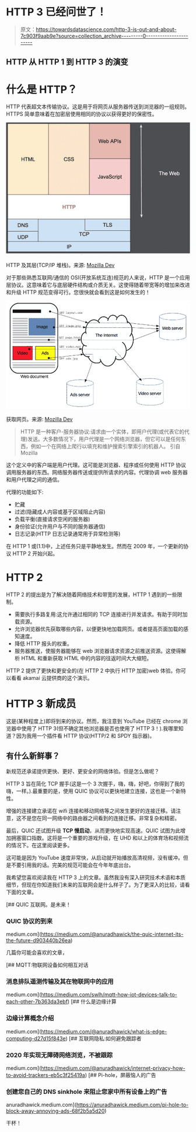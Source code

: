 # HTTP 3 已经问世了！

> 原文：<https://towardsdatascience.com/http-3-is-out-and-about-7c903f9aab9e?source=collection_archive---------0----------------------->

## HTTP 从 HTTP 1 到 HTTP 3 的演变

# 什么是 HTTP？

HTTP 代表超文本传输协议。这是用于将网页从服务器传送到浏览器的一组规则。HTTPS 简单意味着在加密层使用相同的协议以获得更好的保密性。

![](img/37f95160515a45a8f6f6ed978c78e9ed.png)

HTTP 及其层(TCP/IP 堆栈)。来源: [Mozilla Dev](https://developer.mozilla.org/en-US/docs/Web/HTTP/Overview)

对于那些熟悉互联网/通信的 OSI(开放系统互连)规范的人来说，HTTP 是一个应用层协议。这意味着它与底层硬件结构或介质无关。这使得随着带宽等的增加来改进和升级 HTTP 规范变得可行。您很快就会看到这是如何发生的！

![](img/d899d4f0f9c4ecc20b27fa7cb6c42e28.png)

获取网页。来源: [Mozilla Dev](https://developer.mozilla.org/en-US/docs/Web/HTTP/Overview)

> HTTP 是一种客户-服务器协议:请求由一个实体，即用户代理(或代表它的代理)发送。大多数情况下，用户代理是一个网络浏览器，但它可以是任何东西，例如一个在网络上爬行以填充和维护搜索引擎索引的机器人。
> 引自 Mozilla

这个定义中的客户端是用户代理。这可能是浏览器、程序或任何使用 HTTP 协议调用服务器的东西。网络服务器传送或提供所请求的内容。代理协调 web 服务器和用户代理之间的通信。

代理的功能如下:

*   贮藏
*   过滤(隐藏成人内容或基于区域阻止内容)
*   负载平衡(直接请求空闲的服务器)
*   身份验证(允许用户与不同的服务器通信)
*   日志记录(HTTP 日志记录通常用于异常检测等)

在 HTTP 1 或(1.1)中，上述任务只是平静地发生。然而在 2009 年，一个更新的协议 HTTP 2 开始兴起。

# HTTP 2

HTTP 2 的提出是为了解决随着网络技术和带宽的发展，HTTP 1 遇到的一些限制。

*   需要执行多路复用:这允许通过相同的 TCP 连接进行并发请求。有助于同时加载资源。
*   允许浏览器优先获取哪些内容，以便更快地加载网页。或者提高页面加载的感知速度。
*   降低 HTTP 报头的权重。
*   服务器推送，使服务器能够在 web 浏览器请求资源之前推送资源。这使得解析 HTML 和重新获取 HTML 中的内容的往返时间大大缩短。

HTTP 2 提供了更快和更安全的(在 HTTP 2 中执行 HTTP 加密)web 体验。你可以看看 akamai 云提供商的这个演示。

# HTTP 3 新成员

这是(某种程度上)即将到来的协议。然而，我注意到 YouTube 已经在 chrome 浏览器中使用了 HTTP 3(但不确定其他浏览器是否也使用了 HTTP 3！).我哪里知道？因为我用一个插件看 HTTP 协议(HTTP/2 和 SPDY 指示器)。

## 有什么新鲜事？

新规范还承诺提供更快、更好、更安全的网络体验。但是怎么做呢？

HTTP 3 旨在简化 TCP 握手(这是一个 3 次握手，嗨，嗨，好吧，你得到了我的嗨，一样。).最重要的是，使用 QUIC 协议可以更快地建立连接，这也是一个新特性。

增强的连接建立承诺在 wifi 连接和移动网络等之间发生更好的连接迁移。请注意，这不是您在同一网络中的路由器之间看到的连接迁移。非常复杂和精密。

最后，QUIC 还试图升级 **TCP 慢启动**，从而更快地实现高速。QUIC 试图为此增加拥塞窗口指数。这将是一个重要的游戏升级，在 UHD 和以上的体育场和视频流的情况下。在这里阅读更多。

这可能是因为 YouTube 速度非常快，从启动就开始播放高清视频，没有缓冲。但是不要引用我的话。完美的规范可能会在今年年底出台。

我希望您喜欢阅读我在 HTTP 3 上的文章。虽然我没有深入研究技术术语和本质细节，但现在你知道我们未来的互联网会是什么样子了。为了更深入的比较，请看下面的文章。

[](https://medium.com/@anuradhawick/the-quic-internet-its-the-future-d903440b26ea) [## QUIC 互联网。是未来！

### QUIC 协议的到来

medium.com](https://medium.com/@anuradhawick/the-quic-internet-its-the-future-d903440b26ea) 

几篇你可能会喜欢的文章，

[](https://medium.com/swlh/mqtt-how-iot-devices-talk-to-each-other-7b363da3ebf) [## MQTT:物联网设备如何相互对话

### 消息排队遥测传输及其在物联网中的应用

medium.com](https://medium.com/swlh/mqtt-how-iot-devices-talk-to-each-other-7b363da3ebf) [](https://medium.com/@anuradhawick/what-is-edge-computing-d27d15f843e) [## 什么是边缘计算

### 边缘计算概念介绍

medium.com](https://medium.com/@anuradhawick/what-is-edge-computing-d27d15f843e) [](https://medium.com/@anuradhawick/internet-privacy-how-to-avoid-trackers-eb5c3f25419a) [## 互联网隐私:如何避免跟踪者

### 2020 年实现无障碍网络浏览，不被跟踪

medium.com](https://medium.com/@anuradhawick/internet-privacy-how-to-avoid-trackers-eb5c3f25419a) [](https://anuradhawick.medium.com/pi-hole-to-block-away-annoying-ads-68f2b5a5d20) [## Pi-hole，屏蔽恼人的广告

### 创建您自己的 DNS sinkhole 来阻止您家中所有设备上的广告

anuradhawick.medium.com](https://anuradhawick.medium.com/pi-hole-to-block-away-annoying-ads-68f2b5a5d20) 

干杯！